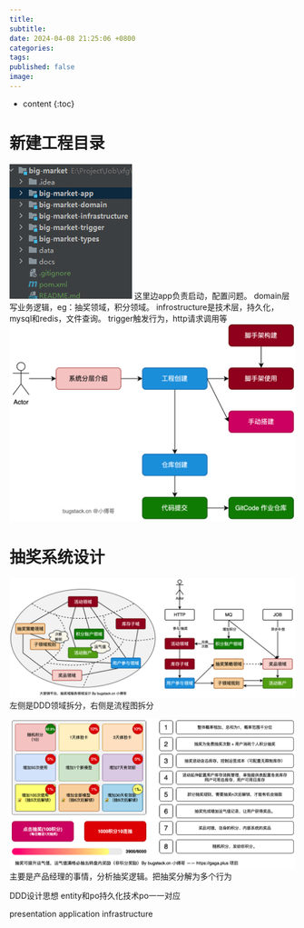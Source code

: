 ```yaml
---
title: 
subtitle: 
date: 2024-04-08 21:25:06 +0800
categories: 
tags: 
published: false
image:
---
```

* content
{:toc}

# 新建工程目录
![java arch|left](assets/img/2024-04-08-Java工程结构_learn.png)
这里边app负责启动，配置问题。
domain层写业务逻辑，eg：抽奖领域，积分领域。
infrostructure是技术层，持久化，mysql和redis，文件查询。
trigger触发行为，http请求调用等
![](assets/img/2024-04-08-Java工程结构_.png)

# 抽奖系统设计
![](assets/img/2024-04-08-Java工程结构_业务拆分.png)
左侧是DDD领域拆分，右侧是流程图拆分

![](assets/img/2024-04-08-Java工程结构_领域设计.png)
主要是产品经理的事情，分析抽奖逻辑。把抽奖分解为多个行为




DDD设计思想
entity和po持久化技术po一一对应


presentation
application
infrastructure 


